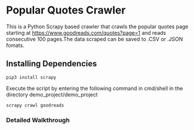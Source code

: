 # Popular Quotes Crawler

This is a Python Scrapy based crawler that crawls the popular quotes page starting at https://www.goodreads.com/quotes?page=1 and reads consecutive 100 pages.The data scraped can be saved to .CSV or .JSON fomats.

## Installing Dependencies

```pip3 install scrapy```

Execute the script by entering the following command in cmd/shell in the directory demo_project/demo_project

```scrapy crawl goodreads```

### Detailed Walkthrough

